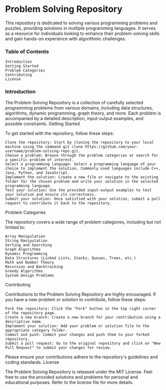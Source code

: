 # Problem Solving Repository

This repository is dedicated to solving various programming problems and puzzles, providing solutions in multiple programming languages. It serves as a resource for individuals looking to enhance their problem-solving skills and gain hands-on experience with algorithmic challenges.
### Table of Contents

    Introduction
    Getting Started
    Problem Categories
    Contributing
    License

### Introduction

The Problem Solving Repository is a collection of carefully selected programming problems from various domains, including data structures, algorithms, dynamic programming, graph theory, and more. Each problem is accompanied by a detailed description, input-output examples, and possible constraints.
Getting Started

To get started with the repository, follow these steps:

    Clone the repository: Start by cloning the repository to your local machine using the command git clone https://github.com/your-username/problem-solving-repo.git.
    Choose a problem: Browse through the problem categories or search for a specific problem of interest.
    Select a programming language: Select a programming language of your choice to implement the solution. Commonly used languages include C++, Java, Python, and JavaScript.
    Implement the solution: Create a new file or navigate to the existing folder for the chosen problem and write your solution in the selected programming language.
    Test your solution: Use the provided input-output examples to test your solution and ensure its correctness.
    Submit your solution: Once satisfied with your solution, submit a pull request to contribute it back to the repository.

Problem Categories

The repository covers a wide range of problem categories, including but not limited to:

    Array Manipulation
    String Manipulation
    Sorting and Searching
    Graph Algorithms
    Dynamic Programming
    Data Structures (Linked Lists, Stacks, Queues, Trees, etc.)
    Math and Number Theory
    Recursion and Backtracking
    Greedy Algorithms
    System Design Problems

Contributing

Contributions to the Problem Solving Repository are highly encouraged. If you have a new problem or solution to contribute, follow these steps:

    Fork the repository: Click the "Fork" button in the top right corner of the repository page.
    Create a new branch: Create a new branch for your contribution using a descriptive name.
    Implement your solution: Add your problem or solution file to the appropriate category folder.
    Commit and push: Commit your changes and push them to your forked repository.
    Submit a pull request: Go to the original repository and click on "New Pull Request" to submit your changes for review.

Please ensure your contributions adhere to the repository's guidelines and coding standards.
License

The Problem Solving Repository is released under the MIT License. Feel free to use the provided solutions and problems for personal and educational purposes. Refer to the license file for more details.
